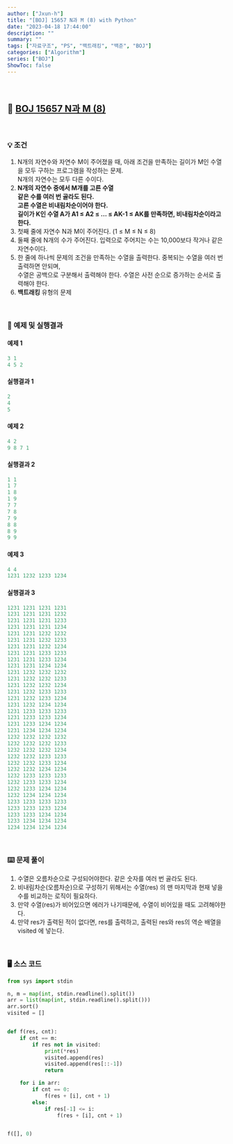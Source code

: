 ```yaml
---
author: ["Jxun-h"]
title: "[BOJ] 15657 N과 M (8) with Python"
date: "2023-04-18 17:44:00"
description: ""
summary: ""
tags: ["자료구조", "PS", "백트래킹", "백준", "BOJ"]
categories: ["Algorithm"]
series: ["BOJ"]
ShowToc: false
---
```


<br>

## 📌 <a href="https://www.acmicpc.net/problem/15657" target="_blank">BOJ 15657 N과 M (8)</a>

<br>

### 💡 조건

1.  N개의 자연수와 자연수 M이 주어졌을 때, 아래 조건을 만족하는 길이가 M인 수열을 모두 구하는 프로그램을 작성하는 문제.  
    N개의 자연수는 모두 다른 수이다.
2.  **N개의 자연수 중에서 M개를 고른 수열**  
    **같은 수를 여러 번 골라도 된다.**  
    **고른 수열은 비내림차순이어야 한다.**  
    **길이가 K인 수열 A가 A1 ≤ A2 ≤ ... ≤ AK-1 ≤ AK를 만족하면, 비내림차순이라고 한다.**
3.  첫째 줄에 자연수 N과 M이 주어진다. (1 ≤ M ≤ N ≤ 8)
4.  둘째 줄에 N개의 수가 주어진다. 입력으로 주어지는 수는 10,000보다 작거나 같은 자연수이다.
5.  한 줄에 하나씩 문제의 조건을 만족하는 수열을 출력한다. 중복되는 수열을 여러 번 출력하면 안되며,  
    수열은 공백으로 구분해서 출력해야 한다. 수열은 사전 순으로 증가하는 순서로 출력해야 한다.
6.  **백트래킹** 유형의 문제

<br>

### 🔖 예제 및 실행결과

#### 예제 1

```py
3 1
4 5 2
```

#### 실행결과 1

```py
2
4
5
```

#### 예제 2

```py
4 2
9 8 7 1
```

#### 실행결과 2

```py
1 1
1 7
1 8
1 9
7 7
7 8
7 9
8 8
8 9
9 9
```

#### 예제 3

```py
4 4
1231 1232 1233 1234
```

#### 실행결과 3

```py
1231 1231 1231 1231
1231 1231 1231 1232
1231 1231 1231 1233
1231 1231 1231 1234
1231 1231 1232 1232
1231 1231 1232 1233
1231 1231 1232 1234
1231 1231 1233 1233
1231 1231 1233 1234
1231 1231 1234 1234
1231 1232 1232 1232
1231 1232 1232 1233
1231 1232 1232 1234
1231 1232 1233 1233
1231 1232 1233 1234
1231 1232 1234 1234
1231 1233 1233 1233
1231 1233 1233 1234
1231 1233 1234 1234
1231 1234 1234 1234
1232 1232 1232 1232
1232 1232 1232 1233
1232 1232 1232 1234
1232 1232 1233 1233
1232 1232 1233 1234
1232 1232 1234 1234
1232 1233 1233 1233
1232 1233 1233 1234
1232 1233 1234 1234
1232 1234 1234 1234
1233 1233 1233 1233
1233 1233 1233 1234
1233 1233 1234 1234
1233 1234 1234 1234
1234 1234 1234 1234
```

<br>

### ⌨️ 문제 풀이

1.  수열은 오름차순으로 구성되어야한다. 같은 숫자를 여러 번 골라도 된다.
2.  비내림차순(오름차순)으로 구성하기 위해서는 수열(res) 의 맨 마지막과 현재 넣을 수를 비교하는 로직이 필요하다.
3.  만약 수열(res)가 비어있으면 에러가 나기때문에, 수열이 비어있을 때도 고려해야한다.
4.  만약 res가 출력된 적이 없다면, res를 출력하고, 출력된 res와 res의 역순 배열을 visited 에 넣는다.

<br>

### 🖥 소스 코드

```py
from sys import stdin

n, m = map(int, stdin.readline().split())
arr = list(map(int, stdin.readline().split()))
arr.sort()
visited = []


def f(res, cnt):
    if cnt == m:
        if res not in visited:
            print(*res)
            visited.append(res)
            visited.append(res[::-1])
            return

    for i in arr:
        if cnt == 0:
            f(res + [i], cnt + 1)
        else:
            if res[-1] <= i:
                f(res + [i], cnt + 1)


f([], 0)
```